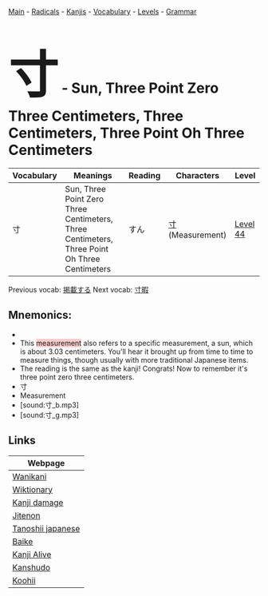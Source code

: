 <style> bigfont {font-size: 100px}</style>
[Main](../README.md) -
[Radicals](../radicals.md) -
[Kanjis](../kanjis.md) -
[Vocabulary](../vocabulary.md) -
[Levels](../levels.md) -
[Grammar](../grammar.md)
# <bigfont> 寸</bigfont> - Sun, Three Point Zero Three Centimeters, Three Centimeters, Three Point Oh Three Centimeters 

| Vocabulary | Meanings | Reading | Characters | Level |
| --- | --- | --- | --- | --- |
| 寸 | Sun, Three Point Zero Three Centimeters, Three Centimeters, Three Point Oh Three Centimeters | すん |  [寸](../kanjis/寸.md) (Measurement) | [Level 44](../levels/wk_level44.md) |

Previous vocab: [掲載する](掲載する.md) Next vocab: [寸暇](寸暇.md) 

## Mnemonics:

* 
* This <span style="background-color:#ffcccb"> measurement</span> also refers to a specific measurement, a sun, which is about 3.03 centimeters. You'll hear it brought up from time to time to measure things, though usually with more traditional Japanese items.
* The reading is the same as the kanji! Congrats! Now to remember it's three point zero three centimeters.
* 寸
* Measurement
* [sound:寸_b.mp3]
* [sound:寸_g.mp3]


## Links 

| Webpage |
| --- |
| [Wanikani          ](https://www.wanikani.com/kanji/寸) |
| [Wiktionary        ](https://en.wiktionary.org/wiki/寸) |
| [Kanji damage      ](http://www.kanjidamage.com/kanji/search?utf8=✓&q=寸) |
| [Jitenon           ](https://jitenon.com/kanji/寸) |
| [Tanoshii japanese ](https://www.tanoshiijapanese.com/dictionary/kanji.cfm?k=寸) |
| [Baike             ](https://baike.baidu.com/item/寸) |
| [Kanji Alive       ](https://app.kanjialive.com/寸) |
| [Kanshudo          ](https://www.kanshudo.com/searchmn?q=寸) |
| [Koohii            ](https://kanji.koohii.com/study/kanji/寸) |
